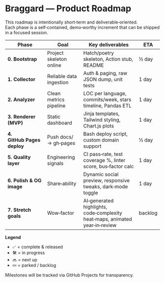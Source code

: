 # Braggard — Product Roadmap

This roadmap is intentionally short‑term and deliverable‑oriented.  
Each phase is a self‑contained, demo‑worthy increment that can be shipped in a focused session.

| Phase | Goal | Key deliverables | ETA |
|-------|------|------------------|-----|
| **0. Bootstrap** | Project skeleton online | Hatch/poetry skeleton, Action stub, README | ½ day |
| **1. Collector** | Reliable data ingestion | Auth & paging, raw JSON dump, unit tests | 1 day |
| **2. Analyzer** | Clean metrics pipeline | LOC per language, commits/week, stars timeline, Pandas ETL | 1 day |
| **3. Renderer (MVP)** | Static dashboard | Jinja templates, Tailwind styling, Chart.js plots | 1 day |
| **4. GitHub Pages deploy** | Push docs/ → gh‑pages | Bash deploy script, custom domain support | ½ day |
| **5. Quality layer** | Engineering signals | CI pass‑rate, test coverage %, linter score, bus‑factor calc | 1 day |
| **6. Polish & OG image** | Share‑ability | Dynamic social preview, responsive tweaks, dark‑mode toggle | 1 day |
| **7. Stretch goals** | Wow‑factor | AI‑generated highlights, code‑complexity heat‑maps, animated year‑in‑review | backlog |

**Legend**

* ✅ = complete & released  
* 🛠 = in progress  
* 🔜 = next up  
* 💤 = parked / backlog

Milestones will be tracked via GitHub Projects for transparency.
